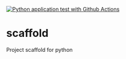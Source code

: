 [![Python application test with Github Actions](https://github.com/TidoMash/scaffold/actions/workflows/continuous_integration.yml/badge.svg)](https://github.com/TidoMash/scaffold/actions/workflows/continuous_integration.yml)

# scaffold
Project scaffold for python

